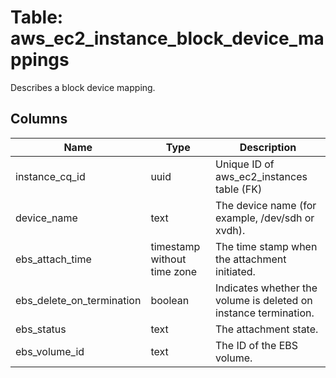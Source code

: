 
# Table: aws_ec2_instance_block_device_mappings
Describes a block device mapping.
## Columns
| Name        | Type           | Description  |
| ------------- | ------------- | -----  |
|instance_cq_id|uuid|Unique ID of aws_ec2_instances table (FK)|
|device_name|text|The device name (for example, /dev/sdh or xvdh).|
|ebs_attach_time|timestamp without time zone|The time stamp when the attachment initiated.|
|ebs_delete_on_termination|boolean|Indicates whether the volume is deleted on instance termination.|
|ebs_status|text|The attachment state.|
|ebs_volume_id|text|The ID of the EBS volume.|
